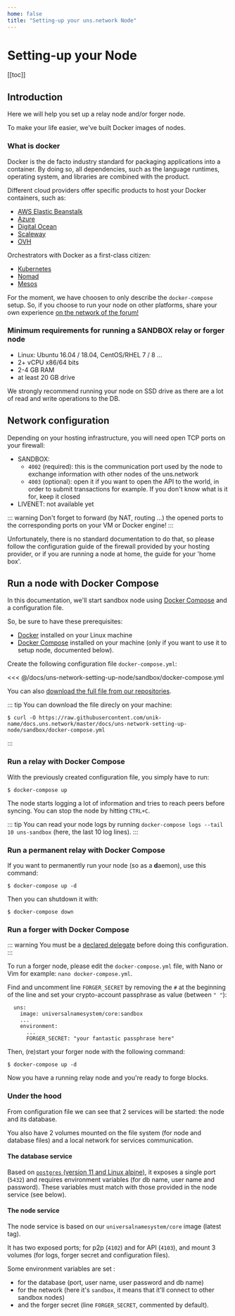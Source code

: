 ```yaml
---
home: false
title: "Setting-up your uns.network Node"
---
```


# Setting-up your Node

[[toc]]

## Introduction

Here we will help you set up a <uns/> relay node and/or forger node.

To make your life easier, we've built Docker images of <uns/> nodes.

### What is docker 

Docker is the de facto industry standard for packaging applications into a container.
By doing so, all dependencies, such as the language runtimes, operating system, and libraries are combined with the product.

Different cloud providers offer specific products to host your Docker containers, such as:

- [AWS Elastic Beanstalk](https://docs.aws.amazon.com/elasticbeanstalk/latest/dg/Welcome.html)
- [Azure](https://azure.microsoft.com/en-us/services/kubernetes-service/docker/)
- [Digital Ocean](https://www.digitalocean.com/products/one-click-apps/docker/)
- [Scaleway](https://www.scaleway.com/en/)
- [OVH](https://www.ovh.com)

Orchestrators with Docker as a first-class citizen:

- [Kubernetes](https://kubernetes.io/)
- [Nomad](https://www.nomadproject.io/)
- [Mesos](http://mesos.apache.org/)

For the moment, we have choosen to only describe the `docker-compose` setup.
So, if you choose to run your <uns/> node on other platforms, share your own experience [on the <uns/> network of the forum!](https://forum.unik-name.com/c/uns-network/7)

### Minimum requirements for running a SANDBOX relay or forger node

- Linux: Ubuntu 16.04 / 18.04, CentOS/RHEL 7 / 8 ...
- 2+ vCPU x86/64 bits
- 2-4 GB RAM
- at least 20 GB drive 

We strongly recommend running your node on SSD drive as there are a lot of read and write operations to the DB.

## Network configuration

Depending on your hosting infrastructure, you will need open TCP ports on your firewall:
- SANDBOX:
  * `4002` (required): this is the communication port used by the node to exchange information with other nodes of the uns.network
  * `4003` (optional): open it if you want to open the API to the world, in order to submit transactions for example. If you don't know what is it for, keep it closed
- LIVENET: not available yet

::: warning
Don't forget to forward (by NAT, routing ...) the opened ports to the corresponding ports on your VM or Docker engine!
:::

Unfortunately, there is no standard documentation to do that, so please follow the configuration guide of the firewall provided by your hosting provider, or if you are running a node at home, the guide for your 'home box'.

## Run a node with Docker Compose

In this documentation, we'll start sandbox <uns/> node using [Docker Compose](https://docs.docker.com/compose/) and a configuration file.

So, be sure to have these prerequisites:
- [Docker](https://docs.docker.com/install) installed on your Linux machine
- [Docker Compose](https://docs.docker.com/compose/install) installed on your machine (only if you want to use it to setup node, documented below).

Create the following configuration file `docker-compose.yml`: 

<<< @/docs/uns-network-setting-up-node/sandbox/docker-compose.yml

You can also [download the full file from our repositories](https://raw.githubusercontent.com/unik-name/docs.uns.network/master/docs/uns-network-setting-up-node/sandbox-docker-compose.yml).

::: tip
You can download the file direcly on your machine:

```shell
$ curl -O https://raw.githubusercontent.com/unik-name/docs.uns.network/master/docs/uns-network-setting-up-node/sandbox/docker-compose.yml
```
:::

### Run a relay with Docker Compose

With the previously created configuration file, you simply have to run:

```shell
$ docker-compose up
```

The node starts logging a lot of information and tries to reach peers before syncing.
You can stop the node by hitting `CTRL+C`.

::: tip
You can read your node logs by running `docker-compose logs --tail 10 uns-sandbox` (here, the last 10 log lines).
:::

### Run a permanent relay with Docker Compose

If you want to permanently run your node (so as a **d**aemon), use this command:

```shell
$ docker-compose up -d
```

Then you can shutdown it with:

```shell
$ docker-compose down
```

### Run a forger with Docker Compose

::: warning
You must be a [declared delegate](/uns-network-player/#becoming-a-delegate) before doing this configuration.
:::

To run a forger node, please edit the `docker-compose.yml` file, with Nano or Vim for example: `nano docker-compose.yml`.

Find and uncomment line `FORGER_SECRET` by removing the `#` at the beginning of the line and set your crypto-account passphrase as value (between `" "`):

```yaml{6}
  uns:
    image: universalnamesystem/core:sandbox
    ...
    environment:
      ...
      FORGER_SECRET: "your fantastic passphrase here"
```

Then, (re)start your forger node with the following command:

```shell
$ docker-compose up -d
```

Now you have a running relay node and you're ready to forge blocks.

### Under the hood

From configuration file we can see that 2 services will be started: the node and its database.

You also have 2 volumes mounted on the file system (for node and database files) and a local network for services communication.

#### The database service

Based on [`postgres` (version 11 and Linux alpine)](https://github.com/docker-library/postgres/blob/0a66d53fface5ccc8274f99712ba2f382a1caf42/11/alpine/Dockerfile), it exposes a single port (`5432`) and requires environment variables (for db name, user name and password).
These variables must match with those provided in the node service (see below).

#### The node service

The node service is based on our `universalnamesystem/core` image (latest tag). 

It has two exposed ports; for p2p (`4102`) and for API (`4103`), and mount 3 volumes (for logs, forger secret and configuration files).

Some environment variables are set :
- for the database (port, user name, user password and db name)
- for the network (here it's `sandbox`, it means that it'll connect to other <uns/> sandbox nodes)
- and the forger secret (line `FORGER_SECRET`, commented by default). 
